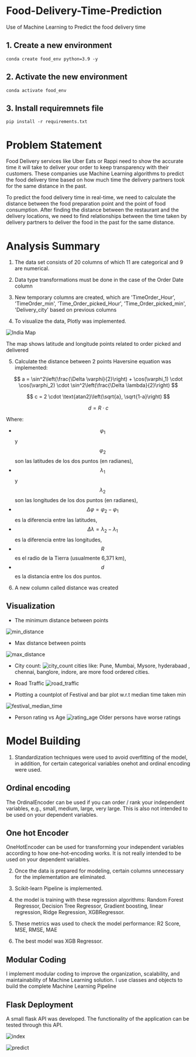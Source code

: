 # Food-Delivery-Time-Prediction
Use of Machine Learning to Predict the food delivery time


## 1. Create a new environment
```
conda create food_env python=3.9 -y
```

## 2. Activate the new environment

```
conda activate food_env
```

## 3. Install requiremnets file
```
pip install -r requirements.txt
```

# Problem Statement

Food Delivery services like Uber Eats or Rappi need to show the accurate time it will take to deliver your order to keep transparency with their customers. These companies use Machine Learning algorithms to predict the food delivery time based on how much time the delivery partners took for the same distance in the past.

To predict the food delivery time in real-time, we need to calculate the distance between the food preparation point and the point of food consumption. After finding the distance between the restaurant and the delivery locations, we need to find relationships between the time taken by delivery partners to deliver the food in the past for the same distance.

# Analysis Summary

1. The data set consists of 20 columns of which 11 are categorical and 9 are numerical.

2. Data type transformations must be done in the case of the Order Date column

3. New temporary columns are created, which are 'TimeOrder_Hour', 'TimeOrder_min', 'Time_Order_picked_Hour', 'Time_Order_picked_min', 'Delivery_city' based on previous columns

4. To visualize the data, Plotly was implemented.

![India Map](plots/map.png)

The map shows latitude and longitude points related to order picked and delivered

5. Calculate the distance between 2 points
Haversine equation was implemented:

$$
a = \sin^2\left(\frac{\Delta \varphi}{2}\right) + \cos(\varphi_1) \cdot \cos(\varphi_2) \cdot \sin^2\left(\frac{\Delta \lambda}{2}\right)
$$

$$
c = 2 \cdot \text{atan2}\left(\sqrt{a}, \sqrt{1-a}\right)
$$

$$
d = R \cdot c
$$

Where:

- $$\varphi_1$$ y $$\varphi_2$$ son las latitudes de los dos puntos (en radianes),
- $$\lambda_1$$ y $$\lambda_2$$ son las longitudes de los dos puntos (en radianes),
- $$\Delta \varphi = \varphi_2 - \varphi_1$$ es la diferencia entre las latitudes,
- $$\Delta \lambda = \lambda_2 - \lambda_1$$ es la diferencia entre las longitudes,
- $$R$$ es el radio de la Tierra (usualmente 6,371 km),
- $$d$$ es la distancia entre los dos puntos.

6. A new column called distance was created

## Visualization

- The minimum distance between points

![min_distance](plots/min_distance.png)

- Max distance between points

![max_distance](plots/max_distance.png)

- City count:
![city_count](plots/image-2.png)
cities like: Pune, Mumbai, Mysore, hyderabaad , chennai, banglore, indore, are more food ordered cities.

- Road Traffic
![road_traffic](plots/image-1.png)

- Plotting a countplot of Festival and bar plot w.r.t median time taken min

![festival_median_time](plots/image-3.png)

- Person rating vs Age
![rating_age](plots/image-4.png)
Older persons have worse ratings

# Model Building

1. Standardization techniques were used to avoid overfitting of the model, in addition, for certain categorical variables onehot and ordinal encoding were used.

## Ordinal encoding

The OrdinalEncoder can be used if you can order / rank your independent variables, e.g., small, medium, large, very large. This is also not intended to be used on your dependent variables.

## One hot Encoder

OneHotEncoder can be used for transforming your independent variables according to how one-hot-encoding works. It is not really intended to be used on your dependent variables.

2. Once the data is prepared for modeling, certain columns unnecessary for the implementation are eliminated.

3. Scikit-learn Pipeline is implemented.

4. the model is training with these regression algorithms:
Random Forest Regressor, Decision Tree Regressor, Gradient boosting, linear regression, Ridge Regression, XGBRegressor.

5. These metrics was used to check the model performance:
R2 Score, MSE, RMSE, MAE

6. The best model was XGB Regressor.

## Modular Coding
I implement modular coding to improve the organization, scalability, and maintainability of Machine Learning solution.
I use classes and objects to build the complete Machine Learning Pipeline


## Flask Deployment

A small flask API was developed. The functionality of the application can be tested through this API.

![index](plots/index.png)

![predict](plots/predict.png)